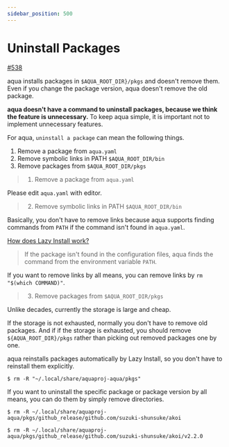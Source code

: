 ```yaml
---
sidebar_position: 500
---
```


# Uninstall Packages

[#538](https://github.com/aquaproj/aqua/issues/538)

aqua installs packages in `$AQUA_ROOT_DIR}/pkgs` and doesn't remove them.
Even if you change the package version, aqua doesn't remove the old package.

**aqua doesn't have a command to uninstall packages, because we think the feature is unnecessary.**
To keep aqua simple, it is important not to implement unnecessary features.

For aqua, `uninstall a package` can mean the following things.

1. Remove a package from `aqua.yaml`
1. Remove symbolic links in PATH `$AQUA_ROOT_DIR/bin`
1. Remove packages from `$AQUA_ROOT_DIR/pkgs`

> 1. Remove a package from `aqua.yaml`

Please edit `aqua.yaml` with editor.

> 2. Remove symbolic links in PATH `$AQUA_ROOT_DIR/bin`

Basically, you don't have to remove links because aqua supports finding commands from `PATH` if the command isn't found in `aqua.yaml`.

[How does Lazy Install work?](lazy-install.md)

> If the package isn't found in the configuration files,
> aqua finds the command from the environment variable `PATH`.

If you want to remove links by all means, you can remove links by `rm "$(which COMMAND)"`.

> 3. Remove packages from `$AQUA_ROOT_DIR/pkgs`

Unlike decades, currently the storage is large and cheap.

If the storage is not exhausted, normally you don't have to remove old packages.
And if if the storage is exhausted, you should remove `${AQUA_ROOT_DIR}/pkgs` rather than picking out removed packages one by one.

aqua reinstalls packages automatically by Lazy Install, so you don't have to reinstall them explicitly.

```console
$ rm -R "~/.local/share/aquaproj-aqua/pkgs"
```

If you want to uninstall the specific package or package version by all means, you can do them by simply remove directories.

```console
$ rm -R ~/.local/share/aquaproj-aqua/pkgs/github_release/github.com/suzuki-shunsuke/akoi
```

```console
$ rm -R ~/.local/share/aquaproj-aqua/pkgs/github_release/github.com/suzuki-shunsuke/akoi/v2.2.0
```
